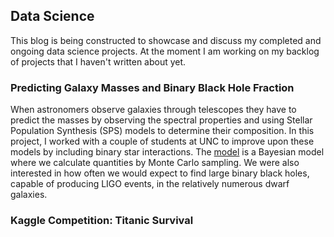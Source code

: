 <script src="https://cdn.mathjax.org/mathjax/latest/MathJax.js?config=TeX-AMS-MML_HTMLorMML" type="text/javascript"></script>

## Data Science

This blog is being constructed to showcase and discuss my completed and ongoing data science projects. At the moment I am working on my backlog of projects that I haven't written about yet. 

### Predicting Galaxy Masses and Binary Black Hole Fraction
When astronomers observe galaxies through telescopes they have to predict the masses by observing the spectral properties and using Stellar Population Synthesis (SPS) models to determine their composition. In this project, I worked with a couple of students at UNC to improve upon these models by including binary star interactions. The [model](https://michael-hoffman.github.io/DG_SPS) is a Bayesian model where we calculate quantities by Monte Carlo sampling. We were also interested in how often we would expect to find large binary black holes, capable of producing LIGO events, in the relatively numerous dwarf galaxies.

### Kaggle Competition: Titanic Survival
